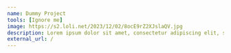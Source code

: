 ```yaml
---
name: Dummy Project
tools: [Ignore me]
image: https://s2.loli.net/2023/12/02/8ocE9rZ2XJslaQV.jpg
description: Lorem ipsum dolor sit amet, consectetur adipiscing elit, sed do eiusmod tempor incididunt ut labore et dolore magna aliqua.
external_url: /
---
```

